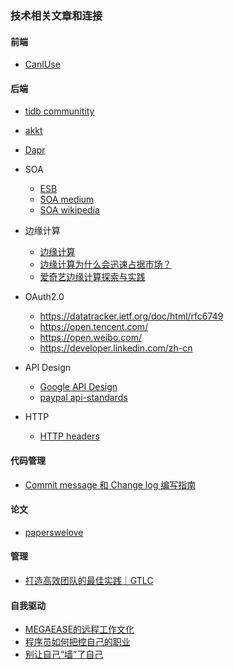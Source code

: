 ### 技术相关文章和连接

#### 前端
- [CanIUse](www.caniuse.com)

#### 后端
- [tidb communitity](https://asktug.com/)
- [akkt](https://akka.io/docs/)
- [Dapr](https://dapr.io/)
- SOA
  - [ESB](https://en.wikipedia.org/wiki/Enterprise_service_bus)
  - [SOA medium](https://medium.com/@SoftwareDevelopmentCommunity/what-is-service-oriented-architecture-fa894d11a7ec)
  - [SOA wikipedia](https://en.wikipedia.org/wiki/Service-oriented_architecture)
- 边缘计算
  - [边缘计算](https://zh.wikipedia.org/wiki/%E9%82%8A%E7%B7%A3%E9%81%8B%E7%AE%97)
  - [边缘计算为什么会迅速占据市场？](https://mp.weixin.qq.com/s/G9DdNa0ThHZBJrTxG7DbDg)
  - [爱奇艺边缘计算探索与实践](https://mp.weixin.qq.com/s?__biz=MzI0MjczMjM2NA==&mid=2247487753&idx=1&sn=d4fcc4b8e3065e2496666dc08ace3aa6&chksm=e9768d2ade01043cbe2e9ee8809dc0ab9815f689171994a58f4232c034511466ecbd6968e2c9&scene=27#wechat_redirect)
- OAuth2.0
  - https://datatracker.ietf.org/doc/html/rfc6749
  - https://open.tencent.com/
  - https://open.weibo.com/
  - https://developer.linkedin.com/zh-cn

- API Design
  - [Google API Design](https://cloud.google.com/apis/design)
  - [paypal api-standards](https://github.com/paypal/api-standards/blob/master/api-style-guide.md)

- HTTP
  - [HTTP headers](https://developer.mozilla.org/en-US/docs/Web/HTTP/Headers) 

#### 代码管理
- [Commit message 和 Change log 编写指南](http://www.ruanyifeng.com/blog/2016/01/commit_message_change_log.html)

#### 论文
- [paperswelove](https://paperswelove.org/)

#### 管理
- [打造高效团队的最佳实践｜GTLC](https://www.infoq.cn/article/MYEKmcClGEXvKRQ7LWNY)

#### 自我驱动
- [MEGAEASE的远程工作文化](https://coolshell.cn/articles/20765.html)
- [程序员如何把控自己的职业](https://coolshell.cn/articles/20977.html)
- [别让自己“墙”了自己](https://coolshell.cn/articles/20276.html)
